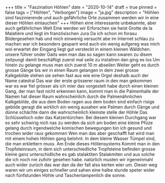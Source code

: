 +++
title = "Faszination Höhlen"
date = "2020-10-14"
draft = true
pinned = false
tags = ["Höhlen", "Verborgen"]
image = "ja.jpg"
description = "Höhlen sind faszinierende und auch gefährliche Orte zusammen werden wir in eine dieser Höhlen eintauchen"
+++
Höhen eine interessante unbekannte, aber auch gefährlichen Welt
Eine werden wir Erforschen sie heist Grotte de la Malatière und liegt im französischen Jura
Da ich schon im forasu Bildergesehen hab und mich einwenig versucht abe im Internet schlau zu machen war ich besonders gespant wnd auch ein wenig aufgereg was mich wol erwartet
der Eingang liegt gut versteckt in einem kleinen Wäldchen.
unsere führer onder Gaits wen man das so sagen kann swaren zu disem zeitpungt damit beschäftigt zuerst mal seile zu instaliren dan ging es los Um hinein zu gelange muss man sich zuerst 10 m abseilen
Weiter geht es durch grosse Gänge bis wir in einen Raum gelangen in dem zwei grosse Kalkgebilde stehen sie sehen fast aus wie eine Orgel 
deshalb auch der Name catedral
Das war der erste grösserer raum in den man gekommen war es war fiel grösser als ich mier das vorgestelt habe
durch einen kleinen Gang, der man fast nicht erkennen kann, kommt man in die Palmenhalle der Namen hat dieser Raum wahrscheinlich durch die Palmenähnlichen Kalkgebilde, die aus dem Boden ragen
aus dem boden sind einfach risige gebilde geragt die wirklich ein wenig ausahen wie Palmen
durch Gänge und dünne schächte dann die wahrscheinlich kleinste stelle der Höhle Das Schlüsselloch oder das Katzentürchen.
Bei diesem kleinen Durchgang war es sehr schwirig nich nas zu werden da sich am boden eine kleine Pfüze gelang durch irgendwelche komischen bewegungen bin ich gesund und trochen wider raus gekommen
Wen man das aber geschafft hat wird man mit einem hohen Höhlen gang belohnt. In dem kleine Wasser Tümpel sind, die man erklettern muss. Am Ende dieses Höllensystems
Kommt man in den Tropfsteinraum, in dem sich unterschiedliche Tropfsteine befinden grosse kleine ganz unterschidliche es gab stalaktiten Stalakmiten und aus solche die ich noch nie zufohr gesehen habe. natürlich musten wir irgeneinmahl auch wider zurüch das war dan da der fall also kerten wier um. Dieser weg waren wir um einiges schneller und sahen eine halbe stunde speter wider nach fünfstunden Höhle und Taschenlampenlich die sonne.
